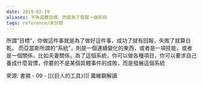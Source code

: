 ```yaml
---
date: 2019-02-19
aliases: 不為具體目標，而是為了發展一個系統
tags: reference/未分類
---
```


所謂“目標”，你做這件事就是為了做好這件事，成功了就有回報，失敗了就算白乾。
而亞當斯所謂的“系統”，則是一個連續變化的東西，或者是一項技能，或者是一個關係，比如夫妻關係。為了這個系統，你可以做各種項目，你可以要求自己養成什麼習慣，你要的不是某個具體事件的成敗，而是發展這個系統

來源: 書摘 - 09 - [[《巨人的工具》]]| 萬維鋼解讀
